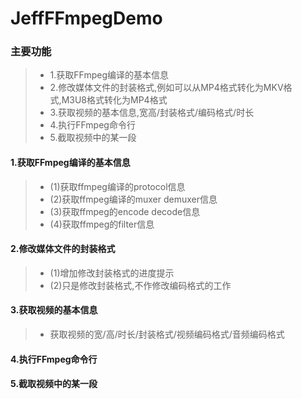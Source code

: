 # JeffFFmpegDemo

### 主要功能
> * 1.获取FFmpeg编译的基本信息
> * 2.修改媒体文件的封装格式,例如可以从MP4格式转化为MKV格式,M3U8格式转化为MP4格式
> * 3.获取视频的基本信息,宽高/封装格式/编码格式/时长
> * 4.执行FFmpeg命令行
> * 5.截取视频中的某一段

#### 1.获取FFmpeg编译的基本信息
> * (1)获取ffmpeg编译的protocol信息
> * (2)获取ffmpeg编译的muxer demuxer信息
> * (3)获取ffmpeg的encode decode信息
> * (4)获取ffmpeg的filter信息

#### 2.修改媒体文件的封装格式
> * (1)增加修改封装格式的进度提示
> * (2)只是修改封装格式,不作修改编码格式的工作

#### 3.获取视频的基本信息
> * 获取视频的宽/高/时长/封装格式/视频编码格式/音频编码格式

#### 4.执行FFmpeg命令行

#### 5.截取视频中的某一段
